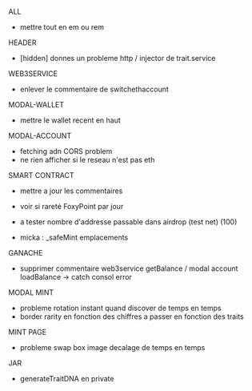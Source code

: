 ALL
- mettre tout en em ou rem

HEADER
- [hidden] donnes un probleme http / injector de trait.service

WEB3SERVICE
- enlever le commentaire de switchethaccount

MODAL-WALLET
- mettre le wallet recent en haut

MODAL-ACCOUNT
- fetching adn CORS problem
- ne rien afficher si le reseau n'est pas eth

SMART CONTRACT
- mettre a jour les commentaires
- voir si rareté FoxyPoint par jour
- a tester nombre d'addresse passable dans airdrop (test net) (100)

- micka : _safeMint emplacements




GANACHE
- supprimer commentaire web3service getBalance / modal account loadBalance -> catch consol error

MODAL MINT
- probleme rotation instant quand discover de temps en temps
- border rarity en fonction des chiffres a passer en fonction des traits


MINT PAGE
- probleme swap box image decalage de temps en temps


JAR 
- generateTraitDNA en private